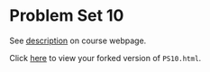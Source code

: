 # Problem Set 10

See [description](https://rudeboybert.github.io/STAT495/#problem_set_10) on course webpage.

Click [here](http://htmlpreview.github.io/?https://github.com/rudeboybert/PS10/blob/master/PS10.html) to view your forked version of `PS10.html`.
